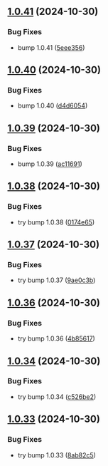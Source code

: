## [1.0.41](https://github.com/gbfonseca/eitriapp-berserk/compare/v1.0.40...v1.0.41) (2024-10-30)


### Bug Fixes

* bump 1.0.41 ([5eee356](https://github.com/gbfonseca/eitriapp-berserk/commit/5eee3563dee1e6fbc0ed2efc6cce199a98af9984))

## [1.0.40](https://github.com/gbfonseca/eitriapp-berserk/compare/v1.0.39...v1.0.40) (2024-10-30)


### Bug Fixes

* bump 1.0.40 ([d4d6054](https://github.com/gbfonseca/eitriapp-berserk/commit/d4d6054e552df59c3c7adcf0f576f6df98bfa8af))

## [1.0.39](https://github.com/gbfonseca/eitriapp-berserk/compare/v1.0.38...v1.0.39) (2024-10-30)


### Bug Fixes

* bump 1.0.39 ([ac11691](https://github.com/gbfonseca/eitriapp-berserk/commit/ac116917ed37eaeac6c92172967b2711a1855161))

## [1.0.38](https://github.com/gbfonseca/eitriapp-berserk/compare/v1.0.37...v1.0.38) (2024-10-30)


### Bug Fixes

* try bump 1.0.38 ([0174e65](https://github.com/gbfonseca/eitriapp-berserk/commit/0174e654ee98980ec81a2079782b8b2b3c0ae632))

## [1.0.37](https://github.com/gbfonseca/eitriapp-berserk/compare/v1.0.36...v1.0.37) (2024-10-30)


### Bug Fixes

* try bump 1.0.37 ([9ae0c3b](https://github.com/gbfonseca/eitriapp-berserk/commit/9ae0c3b4b32334e40a1f9e3115feead767bcdf33))


## [1.0.36](https://github.com/gbfonseca/eitriapp-berserk/compare/v1.0.35...v1.0.36) (2024-10-30)


### Bug Fixes

* try bump 1.0.36 ([4b85617](https://github.com/gbfonseca/eitriapp-berserk/commit/4b85617dfbc37e5b6d2e40188f065ac271687e97))


## [1.0.34](https://github.com/gbfonseca/eitriapp-berserk/compare/v1.0.33...v1.0.34) (2024-10-30)


### Bug Fixes

* try bump 1.0.34 ([c526be2](https://github.com/gbfonseca/eitriapp-berserk/commit/c526be27f2ec1f205d12c8744db79fac0d5dac30))


## [1.0.33](https://github.com/gbfonseca/eitriapp-berserk/compare/v1.0.32...v1.0.33) (2024-10-30)


### Bug Fixes

* try bump 1.0.33 ([8ab82c5](https://github.com/gbfonseca/eitriapp-berserk/commit/8ab82c505b58e2e04d585da6f97b88f5558e097e))
